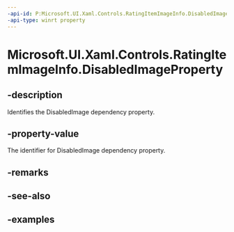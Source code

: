 ```yaml
---
-api-id: P:Microsoft.UI.Xaml.Controls.RatingItemImageInfo.DisabledImageProperty
-api-type: winrt property
---
```

<!-- Property syntax.
public DependencyProperty DisabledImageProperty { get; }
-->

# Microsoft.UI.Xaml.Controls.RatingItemImageInfo.DisabledImageProperty


## -description

Identifies the DisabledImage dependency property.


## -property-value

The identifier for DisabledImage dependency property.


## -remarks


## -see-also


## -examples


